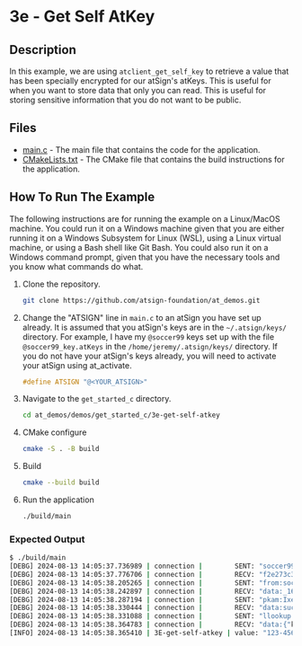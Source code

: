 # 3e - Get Self AtKey

## Description

In this example, we are using `atclient_get_self_key` to retrieve a value that has been specially encrypted for our atSign's atKeys. This is useful for when you want to store data that only you can read. This is useful for storing sensitive information that you do not want to be public.

## Files

- [main.c](./main.c) - The main file that contains the code for the application.
- [CMakeLists.txt](./CMakeLists.txt) - The CMake file that contains the build instructions for the application.

## How To Run The Example

The following instructions are for running the example on a Linux/MacOS machine. You could run it on a Windows machine given that you are either running it on a Windows Subsystem for Linux (WSL), using a Linux virtual machine, or using a Bash shell like Git Bash. You could also run it on a Windows command prompt, given that you have the necessary tools and you know what commands do what.

1. Clone the repository.

    ```sh
    git clone https://github.com/atsign-foundation/at_demos.git
    ```

1. Change the "ATSIGN" line in `main.c` to an atSign you have set up already. It is assumed that you atSign's keys are in the `~/.atsign/keys/` directory. For example, I have my `@soccer99` keys set up with the file `@soccer99_key.atKeys` in the `/home/jeremy/.atsign/keys/` directory. If you do not have your atSign's keys already, you will need to activate your atSign using at_activate.

    ```c
    #define ATSIGN "@<YOUR_ATSIGN>"
    ```

1. Navigate to the `get_started_c` directory.

    ```sh
    cd at_demos/demos/get_started_c/3e-get-self-atkey
    ```

1. CMake configure

    ```sh
    cmake -S . -B build
    ```

1. Build

    ```sh
    cmake --build build
    ```

1. Run the application

    ```sh
    ./build/main
    ```

### Expected Output

```sh
$ ./build/main
[DEBG] 2024-08-13 14:05:37.736989 | connection |        SENT: "soccer99"
[DEBG] 2024-08-13 14:05:37.776706 | connection |        RECV: "f2e273c3-fdae-5983-8f6f-524b678ddf38.swarm0002.atsign.zone:6925"
[DEBG] 2024-08-13 14:05:38.205265 | connection |        SENT: "from:soccer99"
[DEBG] 2024-08-13 14:05:38.242897 | connection |        RECV: "data:_160f3661-937a-448c-aac8-fb1b4fdb369b@soccer99:e91bda8e-053f-465e-96a6-72ecc7d3914d"
[DEBG] 2024-08-13 14:05:38.287194 | connection |        SENT: "pkam:IxetMxnF/YRFNhC+WjnTkEC2IuokzSCfF+iEbgdviMI7Rhf5VGo7Fs13745+7pHd4jGiE9xNtE4AW7qam/z56Zt7GUDFmUvRKxx5QxahPEXd37SpRLF5IBu4lLOEHalViIPIsJkbt20rPFV/uXI3oa1n//UXHMuu8wY0HSXmwTpc7H+qY/UvJG9kgzKh2YIFFcyHJO100SvvlaM2uz4jTUu7BKoeWu37+UjyIqdluYXEq4yZYNYVrELydoyq5XVhTrficpaIUUGlhKxn9MwR1LepmzRnf1PVNeaFt0hpleYIHG6GC1753Jz5y8RmKP1VQPItJ/lp+uMbj8oBR6BSnw=="
[DEBG] 2024-08-13 14:05:38.330444 | connection |        RECV: "data:success"
[DEBG] 2024-08-13 14:05:38.331088 | connection |        SENT: "llookup:all:phone.c_demos@soccer99"
[DEBG] 2024-08-13 14:05:38.364783 | connection |        RECV: "data:{"key":"phone.c_demos@soccer99","data":"zRipyX8FAC2IUJp8KuIWvQ==","metaData":{"createdBy":"@soccer99","updatedBy":"@soccer99","createdAt":"2024-08-13 00:57:33.957Z","updatedAt":"2024-08-13 01:13:57.337Z","status":"active","version":1,"isBinary":false,"isEncrypted":false,"ivNonce":"VaHBS9YBeVxJWBrNDcm6xw=="}}"
[INFO] 2024-08-13 14:05:38.365410 | 3E-get-self-atkey | value: "123-456-7890"
```